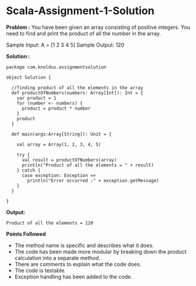 # Scala-Assignment-1-Solution

**Problem :**
You have been given an array  consisting of positive integers. You need to find and print the product of all the number in the array.

Sample Input: A = [1 2 3 4 5]
Sample Output: 120

**Solution :**

```
package com.knoldus.assignmentsolution

object Solution {

  //finding product of all the elements in the array
  def productOfNumbers(numbers: Array[Int]): Int = {
    var product = 1
    for (number <- numbers) {
      product = product * number
    }
    product
  }

  def main(args:Array[String]): Unit = {

    val array = Array(1, 2, 3, 4, 5)

    try {
      val result = productOfNumbers(array)
      println("Product of all the elements = " + result)
    } catch {
      case exception: Exception =>
        println("Error occurred :" + exception.getMessage)
    }
  }

}
```
**Output:**

```
Product of all the elements = 120
```

**Points Followed**
* The method name is specific and describes what it does.
* The code has been made more modular by breaking down the product calculation into a separate method.
* There are comments to explain what the code does.
* The code is testable.
* Exception handling has been added to the code.
